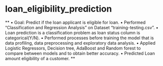 # loan_eligibility_prediction
**
•	Goal: Predict if the loan applicant is eligible for loan.
•	Performed “Classification and Regression Analysis” on Dataset “training-testing.csv”.
•	Loan prediction is a classification problem as loan status column is categorical(Y/N).
•	Performed processes before training the model that is data profiling, data preprocessing and exploratory data analysis. 
•	Applied Logistic Regressors, Decision tree, AdaBoost and Random forest to compare between models and to obtain better accuracy.
•	Predicted Loan amount eligibility of a customer.
**
